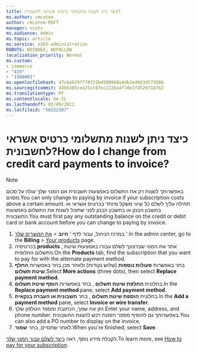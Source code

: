 ```yaml
---
title: כיצד ניתן לשנות מתשלומי כרטיס אשראי לחשבונית?
ms.author: cmcatee
author: cmcatee-MSFT
manager: scotv
ms.audience: Admin
ms.topic: article
ms.service: o365-administration
ROBOTS: NOINDEX, NOFOLLOW
localization_priority: Normal
ms.custom:
- commerce
- "433"
- "1500001"
ms.openlocfilehash: 47c8a629f770f21bd508968e4db3e40d3d573506
ms.sourcegitcommit: 43b6305cea25cc87ec2226a4f7de1f452671d762
ms.translationtype: MT
ms.contentlocale: he-IL
ms.lasthandoff: 02/09/2021
ms.locfileid: "50152307"
---
```

# <a name="how-do-i-change-from-credit-card-payments-to-invoice"></a><span data-ttu-id="fc10c-102">כיצד ניתן לשנות מתשלומי כרטיס אשראי לחשבונית?</span><span class="sxs-lookup"><span data-stu-id="fc10c-102">How do I change from credit card payments to invoice?</span></span>

> [!NOTE]
> <span data-ttu-id="fc10c-103">באפשרותך לשנות רק את התשלום באמצעות חשבונית אם המנוי שלך עולה על סכום מסוים.</span><span class="sxs-lookup"><span data-stu-id="fc10c-103">You can only change to paying by invoice if your subscription costs above a certain amount.</span></span> <span data-ttu-id="fc10c-104">תחילה עליך לשלם כל שיווי משקל מיוחד בכרטיס אשראי או בחשבון הבנק או בחשבון הבנק לפני שתוכל לשנות את התשלום באמצעות החשבונית.</span><span class="sxs-lookup"><span data-stu-id="fc10c-104">You must first pay any outstanding balance on the credit or debit card or bank account before you can change to paying by invoice.</span></span>

1. <span data-ttu-id="fc10c-105">במרכז הניהול, עבור לדף ' **חיוב**  >  [את המוצרים שלך](https://go.microsoft.com/fwlink/p/?linkid=842054) '.</span><span class="sxs-lookup"><span data-stu-id="fc10c-105">In the admin center, go to the **Billing** > [Your products](https://go.microsoft.com/fwlink/p/?linkid=842054) page.</span></span>
2. <span data-ttu-id="fc10c-106">בכרטיסיה **products** , אתר את המנוי שברצונך לשלם עבורו באמצעות שיטת התשלום החלופית.</span><span class="sxs-lookup"><span data-stu-id="fc10c-106">On the **Products** tab, find the subscription that you want to pay for with the alternate payment method.</span></span>
3. <span data-ttu-id="fc10c-107">בחר באפשרות **פעולות נוספות** (שלוש נקודות) ולאחר מכן בחר באפשרות **החלף שיטת תשלום**.</span><span class="sxs-lookup"><span data-stu-id="fc10c-107">Select **More actions** (three dots), then select **Replace payment method**.</span></span>
4. <span data-ttu-id="fc10c-108">בחלונית **החלפת שיטת תשלום** , בחר באפשרות **הוסף שיטת תשלום**.</span><span class="sxs-lookup"><span data-stu-id="fc10c-108">In the **Replace payment method** pane, select **Add payment method**.</span></span>
5. <span data-ttu-id="fc10c-109">בחלונית **הוספת שיטת תשלום** , בחר **חשבונית או העברה בנקאית**.</span><span class="sxs-lookup"><span data-stu-id="fc10c-109">In the **Add a payment method** pane, select **Invoice or wire transfer**.</span></span>
6. <span data-ttu-id="fc10c-110">הזן את שמך, הכתובת ומספר הטלפון שלך.</span><span class="sxs-lookup"><span data-stu-id="fc10c-110">Enter your name, address, and phone number.</span></span> <span data-ttu-id="fc10c-111">באפשרותך גם להוסיף מספר הזמנת רכש להצגת החשבונית.</span><span class="sxs-lookup"><span data-stu-id="fc10c-111">You can also add a PO number to display on the invoice.</span></span>
7. <span data-ttu-id="fc10c-112">לאחר שתסיים, בחר **שמור**.</span><span class="sxs-lookup"><span data-stu-id="fc10c-112">When you're finished, select **Save**.</span></span>

<span data-ttu-id="fc10c-113">לקבלת מידע נוסף, ראה [כיצד לשלם עבור המנוי שלך](https://docs.microsoft.com/microsoft-365/commerce/billing-and-payments/pay-for-your-subscription).</span><span class="sxs-lookup"><span data-stu-id="fc10c-113">To learn more, see [How to pay for your subscription](https://docs.microsoft.com/microsoft-365/commerce/billing-and-payments/pay-for-your-subscription).</span></span>